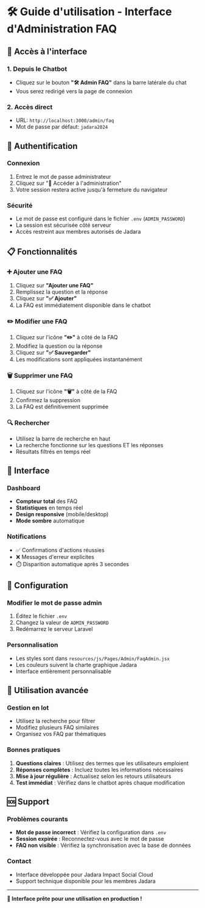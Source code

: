 # 🛠️ Guide d'utilisation - Interface d'Administration FAQ

## 🚀 Accès à l'interface

### 1. Depuis le Chatbot
- Cliquez sur le bouton **"🛠️ Admin FAQ"** dans la barre latérale du chat
- Vous serez redirigé vers la page de connexion

### 2. Accès direct
- URL: `http://localhost:3000/admin/faq`
- Mot de passe par défaut: `jadara2024`

## 🔐 Authentification

### Connexion
1. Entrez le mot de passe administrateur
2. Cliquez sur "🚀 Accéder à l'administration"
3. Votre session restera active jusqu'à fermeture du navigateur

### Sécurité
- Le mot de passe est configuré dans le fichier `.env` (`ADMIN_PASSWORD`)
- La session est sécurisée côté serveur
- Accès restreint aux membres autorisés de Jadara

## 📋 Fonctionnalités

### ➕ Ajouter une FAQ
1. Cliquez sur **"Ajouter une FAQ"**
2. Remplissez la question et la réponse
3. Cliquez sur **"✅ Ajouter"**
4. La FAQ est immédiatement disponible dans le chatbot

### ✏️ Modifier une FAQ
1. Cliquez sur l'icône **"✏️"** à côté de la FAQ
2. Modifiez la question ou la réponse
3. Cliquez sur **"✅ Sauvegarder"**
4. Les modifications sont appliquées instantanément

### 🗑️ Supprimer une FAQ
1. Cliquez sur l'icône **"🗑️"** à côté de la FAQ
2. Confirmez la suppression
3. La FAQ est définitivement supprimée

### 🔍 Rechercher
- Utilisez la barre de recherche en haut
- La recherche fonctionne sur les questions ET les réponses
- Résultats filtrés en temps réel

## 🎨 Interface

### Dashboard
- **Compteur total** des FAQ
- **Statistiques** en temps réel
- **Design responsive** (mobile/desktop)
- **Mode sombre** automatique

### Notifications
- ✅ Confirmations d'actions réussies
- ❌ Messages d'erreur explicites
- ⏱️ Disparition automatique après 3 secondes

## 🔧 Configuration

### Modifier le mot de passe admin
1. Éditez le fichier `.env`
2. Changez la valeur de `ADMIN_PASSWORD`
3. Redémarrez le serveur Laravel

### Personnalisation
- Les styles sont dans `resources/js/Pages/Admin/FaqAdmin.jsx`
- Les couleurs suivent la charte graphique Jadara
- Interface entièrement personnalisable

## 🚀 Utilisation avancée

### Gestion en lot
- Utilisez la recherche pour filtrer
- Modifiez plusieurs FAQ similaires
- Organisez vos FAQ par thématiques

### Bonnes pratiques
1. **Questions claires** : Utilisez des termes que les utilisateurs emploient
2. **Réponses complètes** : Incluez toutes les informations nécessaires
3. **Mise à jour régulière** : Actualisez selon les retours utilisateurs
4. **Test immédiat** : Vérifiez dans le chatbot après chaque modification

## 🆘 Support

### Problèmes courants
- **Mot de passe incorrect** : Vérifiez la configuration dans `.env`
- **Session expirée** : Reconnectez-vous avec le mot de passe
- **FAQ non visible** : Vérifiez la synchronisation avec la base de données

### Contact
- Interface développée pour Jadara Impact Social Cloud
- Support technique disponible pour les membres Jadara

---

**🎯 Interface prête pour une utilisation en production !**
